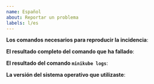 ```yaml
---
name: Español
about: Reportar un problema
labels: l/es
---
```

<!-- Utiliza esta plantilla para informar de incidencias y proporciona tanta información como sea posible. Si no lo haces, es posible que la respuesta se retrase. Muchas gracias. -->

**Los comandos necesarios para reproducir la incidencia**:

**El resultado completo del comando que ha fallado**:

**El resultado del comando `minikube logs`**:

**La versión del sistema operativo que utilizaste**:
